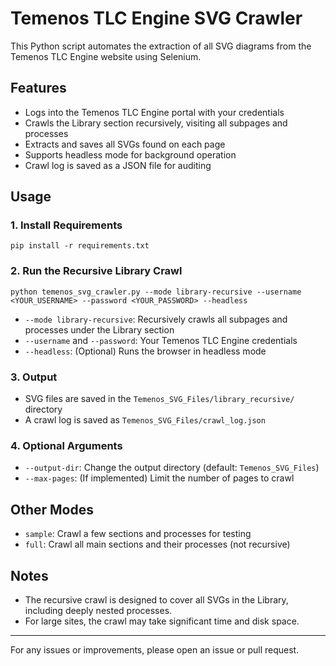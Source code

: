 # Temenos TLC Engine SVG Crawler

This Python script automates the extraction of all SVG diagrams from the Temenos TLC Engine website using Selenium.

## Features
- Logs into the Temenos TLC Engine portal with your credentials
- Crawls the Library section recursively, visiting all subpages and processes
- Extracts and saves all SVGs found on each page
- Supports headless mode for background operation
- Crawl log is saved as a JSON file for auditing

## Usage

### 1. Install Requirements
```
pip install -r requirements.txt
```

### 2. Run the Recursive Library Crawl
```
python temenos_svg_crawler.py --mode library-recursive --username <YOUR_USERNAME> --password <YOUR_PASSWORD> --headless
```
- `--mode library-recursive`: Recursively crawls all subpages and processes under the Library section
- `--username` and `--password`: Your Temenos TLC Engine credentials
- `--headless`: (Optional) Runs the browser in headless mode

### 3. Output
- SVG files are saved in the `Temenos_SVG_Files/library_recursive/` directory
- A crawl log is saved as `Temenos_SVG_Files/crawl_log.json`

### 4. Optional Arguments
- `--output-dir`: Change the output directory (default: `Temenos_SVG_Files`)
- `--max-pages`: (If implemented) Limit the number of pages to crawl

## Other Modes
- `sample`: Crawl a few sections and processes for testing
- `full`: Crawl all main sections and their processes (not recursive)

## Notes
- The recursive crawl is designed to cover all SVGs in the Library, including deeply nested processes.
- For large sites, the crawl may take significant time and disk space.

---

For any issues or improvements, please open an issue or pull request.
